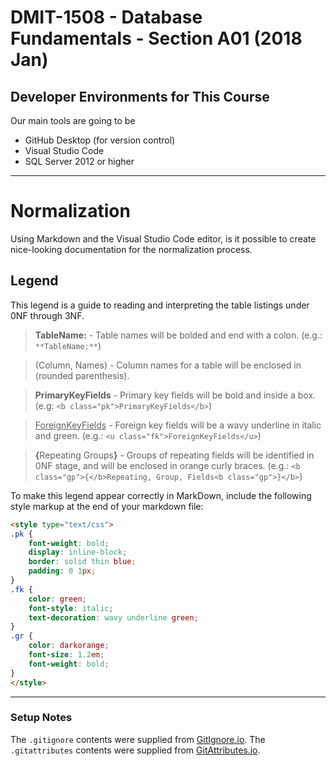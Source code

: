 # DMIT-1508 - Database Fundamentals - Section A01 (2018 Jan)

## Developer Environments for This Course

Our main tools are going to be

- GitHub Desktop (for version control)
- Visual Studio Code
- SQL Server 2012 or higher

----

# Normalization

Using Markdown and the Visual Studio Code editor, is it possible to create nice-looking documentation for the normalization process.

## Legend

This legend is a guide to reading and interpreting the table listings under 0NF through 3NF.

> **TableName:** - Table names will be bolded and end with a colon. (e.g.: `**TableName:**`)

> (Column, Names) - Column names for a table will be enclosed in (rounded parenthesis).

> <b class="pk">PrimaryKeyFields</b> - Primary key fields will be bold and inside a box. (e.g: `<b class="pk">PrimaryKeyFields</b>`)

> <u class="fk">ForeignKeyFields</u> - Foreign key fields will be a wavy underline in italic and green. (e.g.: `<u class="fk">ForeignKeyFields</u>`)

> <b class="gp">{</b>Repeating Groups<b class="gp">}</b> - Groups of repeating fields will be identified in 0NF stage, and will be enclosed in orange curly braces. (e.g.: `<b class="gp">{</b>Repeating, Group, Fields<b class="gp">}</b>`)

To make this legend appear correctly in MarkDown, include the following style markup at the end of your markdown file:

```html
<style type="text/css">
.pk {
    font-weight: bold;
    display: inline-block;
    border: solid thin blue;
    padding: 0 1px;
}
.fk {
    color: green;
    font-style: italic;
    text-decoration: wavy underline green;    
}
.gr {
    color: darkorange;
    font-size: 1.2em;
    font-weight: bold;
}
</style>
```


----

### Setup Notes

The `.gitignore` contents were supplied from [GitIgnore.io](https://gitignore.io). The `.gitattributes` contents were supplied from [GitAttributes.io](https://gitattributes.io).

